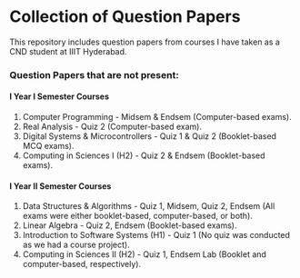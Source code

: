 # Collection of Question Papers

This repository includes question papers from courses I have taken as a CND student at IIIT Hyderabad.

### Question Papers that are not present:

#### I Year I Semester Courses
1. Computer Programming - Midsem & Endsem (Computer-based exams).
2. Real Analysis - Quiz 2 (Computer-based exam).
3. Digital Systems & Microcontrollers - Quiz 1 & Quiz 2 (Booklet-based MCQ exams).
4. Computing in Sciences I (H2) - Quiz 2 & Endsem (Booklet-based exams).

#### I Year II Semester Courses
1. Data Structures & Algorithms - Quiz 1, Midsem, Quiz 2, Endsem (All exams were either booklet-based, computer-based, or both).
2. Linear Algebra - Quiz 2, Endsem (Booklet-based exams).
3. Introduction to Software Systems (H1) - Quiz 1 (No quiz was conducted as we had a course project).
4. Computing in Sciences II (H2) - Quiz 1, Endsem Lab (Booklet and computer-based, respectively).
